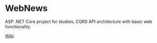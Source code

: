 # WebNews
ASP .NET Core project for studies, CQRS API architecture with basic web functionality.

[Wiki](https://github.com/jovan-rankovic/WebNews/wiki "WebNews Wiki")